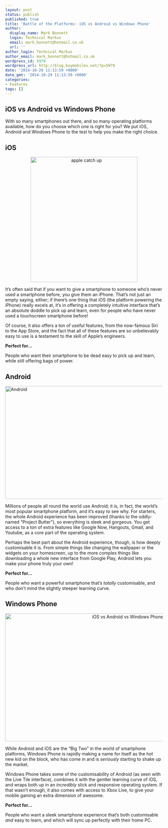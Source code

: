 ```yaml
---
layout: post
status: publish
published: true
title: 'Battle of the Platforms: iOS vs Android vs Windows Phone'
author:
  display_name: Mark Bonnett
  login: Technical Markus
  email: mark_bonnett@hotmail.co.uk
  url: ''
author_login: Technical Markus
author_email: mark_bonnett@hotmail.co.uk
wordpress_id: 5979
wordpress_url: http://blog.buymobiles.net/?p=5979
date: '2014-10-29 11:13:59 +0000'
date_gmt: '2014-10-29 11:13:59 +0000'
categories:
- Features
tags: []
---
```

<h2>iOS vs Android vs Windows Phone</h2>
<p><span class="postStandFirst">With so many smartphones out there, and so many operating platforms available, how do you choose which one is right for you? We put iOS, Android and Windows Phone to the test to help you make the right choice.</span></p>
<h2>iOS</h2>
<p style="text-align: center;"><img class="aligncenter wp-image-5785" src="https://a1comms-blog-buymobiles.storage.googleapis.com/2014/10/apple-catch-up.jpg" alt="apple catch up" width="342" height="400" /></p>
<p>It&rsquo;s often said that if you want to give a smartphone to someone who&rsquo;s never used a smartphone before, you give them an iPhone. That&rsquo;s not just an empty saying, either; if there&rsquo;s one thing that iOS (the platform powering the iPhone) really excels at, it&rsquo;s in offering a completely intuitive interface that&rsquo;s an absolute doddle to pick up and learn, even for people who have never used a touchscreen smartphone before!</p>
<p>Of course, it also offers a ton of useful features, from the now-famous Siri to the App Store, and the fact that all of these features are so unbelievably easy to use is a testament to the skill of Apple&rsquo;s engineers.</p>
<p><b>Perfect for...</b></p>
<p>People who want their smartphone to be dead easy to pick up and learn, while still offering bags of power.</p>
<h2>Android</h2>
<p><img class="aligncenter size-full wp-image-4342" src="https://a1comms-blog-buymobiles.storage.googleapis.com/2014/06/Android-Army-e1370457699589.jpg" alt="Android" width="642" height="361" /></p>
<p>Millions of people all round the world use Android; it is, in fact, the world&rsquo;s most popular smartphone platform, and it&rsquo;s easy to see why. For starters, the whole Android experience has been improved (thanks to the oddly-named &ldquo;Project Butter&rdquo;), so everything is sleek and gorgeous. You get access to a ton of extra features like Google Now, Hangouts, Gmail, and Youtube, as a core part of the operating system.</p>
<p>Perhaps the best part about the Android experience, though, is how deeply customisable it is. From simple things like changing the wallpaper or the widgets on your homescreen, up to the more complex things like downloading a whole new interface from Google Play, Android lets you make your phone truly your own!</p>
<p><strong>Perfect for...</strong></p>
<p>People who want a powerful smartphone that&rsquo;s <i>totally</i> customisable, and who don&rsquo;t mind the slightly steeper learning curve.</p>
<h2>Windows Phone</h2>
<p style="text-align: center;"><img class="aligncenter wp-image-5639" src="https://a1comms-blog-buymobiles.storage.googleapis.com/2014/10/windows-phone-8d-1024x546.png" alt="iOS vs Android vs Windows Phone" width="768" height="409" /></p>
<p>While Android and iOS are the &ldquo;Big Two&rdquo; in the world of smartphone platforms, Windows Phone is rapidly making a name for itself as the hot new kid on the block, who has come in and is <i>seriously</i> starting to shake up the market.</p>
<p>Windows Phone takes some of the customisability of Android (as seen with the Live Tile interface), combines it with the gentler learning curve of iOS, and wraps both up in an <i>incredibly</i> slick and responsive operating system. If that wasn&rsquo;t enough, it also comes with access to Xbox Live, to give your mobile gaming an extra dimension of awesome.</p>
<p><b>Perfect for...</b></p>
<p>People who want a sleek smartphone experience that&rsquo;s both customisable <i>and</i> easy to learn, and which will sync up perfectly with their home PC.</p>
